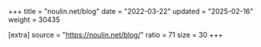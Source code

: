 +++
title = "noulin.net/blog"
date = "2022-03-22"
updated = "2025-02-16"
weight = 30435

[extra]
source = "https://noulin.net/blog/"
ratio = 71
size = 30
+++

